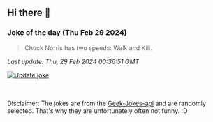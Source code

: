 ## Hi there 👋

### Joke of the day (Thu Feb 29 2024)
<!-- joke -->
>Chuck Norris has two speeds: Walk and Kill.
<!-- /joke -->

*Last update: Thu, 29 Feb 2024 00:36:51 GMT*

[![Update joke](https://github.com/nclskfm/nclskfm/actions/workflows/joke.yml/badge.svg)](https://github.com/nclskfm/nclskfm/actions/workflows/joke.yml)

<br><br>
Disclaimer: The jokes are from the [Geek-Jokes-api](https://github.com/sameerkumar18/geek-joke-api) and are randomly selected. That's why they are unfortunately often not funny. :D

